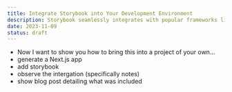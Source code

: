 ```yaml
---
title: Integrate Storybook into Your Development Environment
description: Storybook seamlessly integrates with popular frameworks like Next.js, Nuxt, Angular, SvelteKit, and more. Discover how to incorporate Storybook into your existing project, enhancing your UI development process.
date: 2023-11-09
status: draft
---
```


- Now I want to show you how to bring this into a project of your own…
- generate a Next.js app
- add storybook
- observe the intergation (specifically notes)
- show blog post detailing what was included

